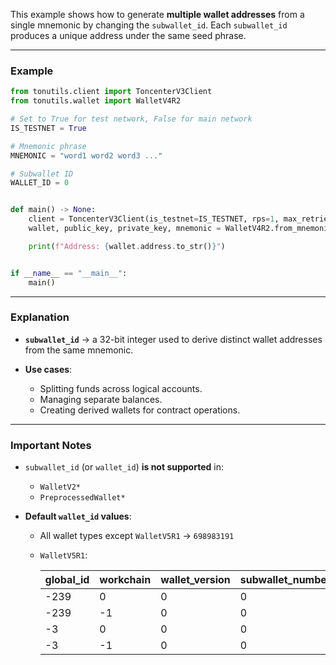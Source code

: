 This example shows how to generate **multiple wallet addresses** from a single mnemonic by changing the `subwallet_id`.
Each `subwallet_id` produces a unique address under the same seed phrase.

---

### Example

```python
from tonutils.client import ToncenterV3Client
from tonutils.wallet import WalletV4R2

# Set to True for test network, False for main network
IS_TESTNET = True

# Mnemonic phrase
MNEMONIC = "word1 word2 word3 ..."

# Subwallet ID
WALLET_ID = 0


def main() -> None:
    client = ToncenterV3Client(is_testnet=IS_TESTNET, rps=1, max_retries=1)
    wallet, public_key, private_key, mnemonic = WalletV4R2.from_mnemonic(client, MNEMONIC, WALLET_ID)

    print(f"Address: {wallet.address.to_str()}")


if __name__ == "__main__":
    main()
```

---

### Explanation

* **`subwallet_id`** → a 32-bit integer used to derive distinct wallet addresses from the same mnemonic.
* **Use cases**:

    * Splitting funds across logical accounts.
    * Managing separate balances.
    * Creating derived wallets for contract operations.

---

### Important Notes

* `subwallet_id` (or `wallet_id`) **is not supported** in:

    * `WalletV2*`
    * `PreprocessedWallet*`

* **Default `wallet_id` values**:

    * All wallet types except `WalletV5R1` → `698983191`
    * `WalletV5R1`:

        | global_id | workchain | wallet_version | subwallet_number | wallet_id  |
        |-----------|-----------|----------------|------------------|------------|
        | -239      | 0         | 0              | 0                | 2147483409 |
        | -239      | -1        | 0              | 0                | 8388369    |
        | -3        | 0         | 0              | 0                | 2147483645 |
        | -3        | -1        | 0              | 0                | 8388605    |

